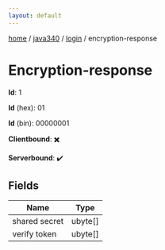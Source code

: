 ```yaml
---
layout: default
---
```


[home](/)  /  [java340](/protocol/java340)  /  [login](/protocol/java340/login)  /  encryption-response

# Encryption-response

**Id**: 1

**Id** (hex): 01

**Id** (bin): 00000001

**Clientbound**: ✖️

**Serverbound**: ✔️

## Fields

Name | Type
---|---
shared secret | ubyte[]
verify token | ubyte[]

